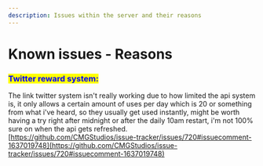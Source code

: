 ```yaml
---
description: Issues within the server and their reasons
---
```


# Known issues - Reasons



### <mark style="color:blue;">Twitter reward system:</mark>&#x20;

The link twitter system isn't really working due to how limited the api system is, it only allows a certain amount of uses per day which is 20 or something from what i've heard, so they usually get used instantly, might be worth having a try right after midnight or after the daily 10am restart, i'm not 100% sure on when the api gets refreshed.\
[https://github.com/CMGStudios/issue-tracker/issues/720#issuecomment-1637019748](https://github.com/CMGStudios/issue-tracker/issues/720#issuecomment-1637019748)
